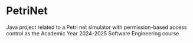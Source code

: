 # PetriNet
Java project related to a Petri net simulator with permission-based access control as the Academic Year 2024-2025 Software Engineering course
